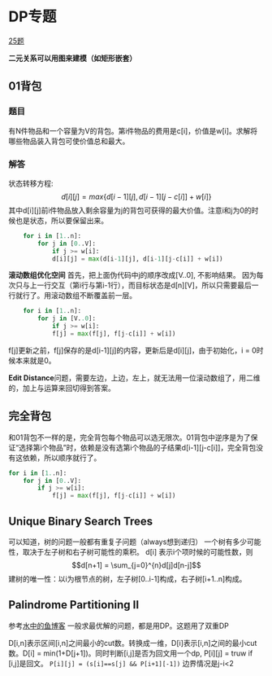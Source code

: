 # DP专题
[25题](http://www.cnblogs.com/keanuyaoo/p/3253505.html)

**二元关系可以用图来建模（如矩形嵌套）**

## 01背包
### 题目
有N件物品和一个容量为V的背包。第i件物品的费用是c[i]，价值是w[i]。求解将哪些物品装入背包可使价值总和最大。
### 解答
状态转移方程:
$$d[i][j] = max\{d[i-1][j], d[i-1][j-c[i]]+w[i]\}$$
其中d[i][j]前i件物品放入剩余容量为j的背包可获得的最大价值。注意i和j为0的时候也是状态，所以要保留出来。
``` python
    for i in [1..n]:
        for j in [0..V]:
            if j >= w[i]:
            d[i][j] = max(d[i-1][j], d[i-1][j-c[i]] + w[i])
```

**滚动数组优化空间**
首先，把上面伪代码中j的顺序改成[V..0], 不影响结果。 因为每次只与上一行交互（第i行与第i-1行），而目标状态是d[n][V]，所以只需要最后一行就行了。用滚动数组不断覆盖前一层。

``` python
    for i in [1..n]:
        for j in [V..0]:
            if j >= w[i]:
            f[j] = max(f[j], f[j-c[i]] + w[i])
```

f[j]更新之前，f[j]保存的是d[i-1][j]的内容，更新后是d[i][j]，由于初始化，i = 0时候本来就是0。

**Edit Distance**问题，需要左边，上边，左上，就无法用一位滚动数组了，用二维的，加上与运算来回切得到答案。

## 完全背包
和01背包不一样的是，完全背包每个物品可以选无限次。01背包中逆序是为了保证“选择第i个物品”时，依赖是没有选第i个物品的子结果d[i-1][j-c[i]]，完全背包没有这依赖，所以顺序就行了。

``` python
for i in [1..n]:
    for j in [0..V]:
        if j >= w[i]:
            f[j] = max(f[j], f[j-c[i]] + w[i])
```

## Unique Binary Search Trees
可以知道，树的问题一般都有重复子问题（always想到递归）
一个树有多少可能性，取决于左子树和右子树可能性的乘积。
d[i] 表示i个项时候的可能性数，则
$$d[n+1] = \sum_{j=0}^{n}d[j]d[n-j]$$
建树的唯一性：以i为根节点的树，左子树[0..i-1]构成，右子树[i+1..n]构成。

## Palindrome Partitioning II
参考[水中的鱼博客](http://fisherlei.blogspot.com/2013/03/leetcode-palindrome-partitioning-ii.html)
一般求最优解的问题，都是用DP。这题用了双重DP


D[i,n]表示区间[i,n]之间最小的cut数。转换成一维，D[i]表示[i,n]之间的最小cut数。D[i] = min(1+D[j+1])。同时判断[i,j]是否为回文用一个dp, P[i][j] = truw if [i,j]是回文。
`P[i][j] = (s[i]==s[j] && P[i+1][-1])` 边界情况是j-i<2
